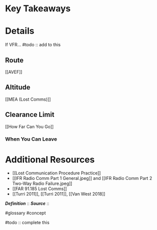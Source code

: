 # Key Takeaways

# Details
If VFR... #todo :: add to this

## Route
[[AVEF]]

## Altitude
[[MEA (Lost Comms)]]

## Clearance Limit
[[How Far Can You Go]]

### When You Can Leave

# Additional Resources
- [[Lost Communication Procedure Practice]]
- [[IFR Radio Comm Part 1 General.jpeg]] and [[IFR Radio Comm Part 2 Two-Way Radio Failure.jpeg]]
- [[FAR 91.185 Lost Comms]]
- [[Turri 2011]], [[Turri 2011]], [[Van West 2018]]

***Definition***    :: 
***Source***         :: 

#glossary #concept

#todo :: complete this